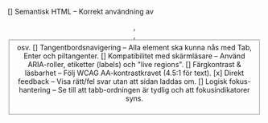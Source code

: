 [] Semantisk HTML – Korrekt användning av <header>, <nav>, <fieldset> osv.
[] Tangentbordsnavigering – Alla element ska kunna nås med Tab, Enter och piltangenter.
[] Kompatibilitet med skärmläsare – Använd ARIA-roller, etiketter (labels) och "live regions".
[] Färgkontrast & läsbarhet – Följ WCAG AA-kontrastkravet (4.5:1 för text).
[x] Direkt feedback – Visa rätt/fel svar utan att sidan laddas om.
[] Logisk fokus-hantering – Se till att tabb-ordningen är tydlig och att fokusindikatorer syns.